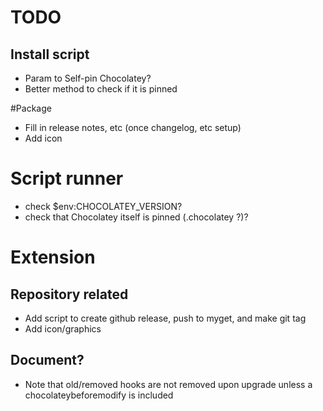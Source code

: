 # TODO

## Install script
- Param to Self-pin Chocolatey?
- Better method to check if it is pinned

#Package
- Fill in release notes, etc (once changelog, etc setup)
- Add icon

# Script runner
- check $env:CHOCOLATEY_VERSION?
- check that Chocolatey itself is pinned (.chocolatey ?)?

# Extension

## Repository related
- Add script to create github release, push to myget, and make git tag
- Add icon/graphics

## Document?
- Note that old/removed hooks are not removed upon upgrade unless a chocolateybeforemodify is included